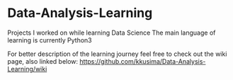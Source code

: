 # Data-Analysis-Learning
Projects I worked on while learning Data Science
The main language of learning is currently Python3

For better description of the learning journey feel free to check out the wiki page, also linked below:
https://github.com/kkusima/Data-Analysis-Learning/wiki
